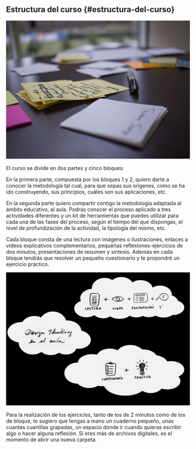 ## Estructura del curso {#estructura-del-curso}

![](/images/image18.jpg)

El curso se divide en dos partes y cinco bloques:

En la primera parte, compuesta por los bloques 1 y 2, quiero darte a conocer la metodología tal cual, para que sepas sus orígenes, como se ha ido construyendo, sus principios, cuáles son sus aplicaciones, etc.

En la segunda parte quiero compartir contigo la metodología adaptada al ámbito educativo, al aula. Podrás conocer el proceso aplicado a tres actividades diferentes y un kit de herramientas que puedes utilizar para cada una de las fases del proceso, según el tiempo del que dispongas, el nivel de profundización de la actividad, la tipología del mismo, etc.

Cada bloque consta de una lectura con imágenes o ilustraciones, enlaces a videos explicativos complementarios, pequeñas reflexiones-ejercicios de dos minutos, presentaciones de resumen y síntesis. Además en cada bloque tendrás que resolver un pequeño cuestionario y te propondré un ejercicio práctico.

![](/images/image5.jpg)

Para la realización de los ejercicios, tanto de los de 2 minutos como de los de bloque, te sugiero que tengas a mano un cuaderno pequeño, unas cuantas cuartillas grapadas, un espacio donde ir cuando quieras escribir algo o hacer alguna reflexión. Si eres más de archivos digitales, es el momento de abrir una nueva carpeta.